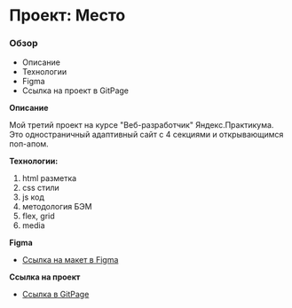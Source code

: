 # Проект: Место

### Обзор
* Описание
* Технологии
* Figma
* Ссылка на проект в GitPage

**Описание**

Мой третий проект на курсе "Веб-разработчик" Яндекс.Практикума. Это одностраничный адаптивный сайт с 4 секциями и открывающимся поп-апом.

**Технологии:**

1. html разметка
2. css стили
3. js код
4. методология БЭМ
5. flex, grid
6. media

**Figma**

* [Ссылка на макет в Figma](https://www.figma.com/file/2cn9N9jSkmxD84oJik7xL7/JavaScript.-Sprint-4?node-id=0%3A1)

**Ссылка на проект**

* [Ссылка в GitPage](https://vidasha.github.io/mesto/)
